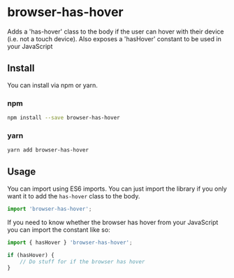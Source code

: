 # browser-has-hover
Adds a 'has-hover' class to the body if the user can hover with their device (i.e. not a touch device). Also exposes a 'hasHover' constant to be used in your JavaScript

## Install
You can install via npm or yarn.

### npm
```bash
npm install --save browser-has-hover
```

### yarn
```bash
yarn add browser-has-hover
```

## Usage

You can import using ES6 imports. You can just import the library if you only want it to add the `has-hover` class to the body.
```javascript
import 'browser-has-hover';
```

If you need to know whether the browser has hover from your JavaScript you can import the constant like so:
```javascript
import { hasHover } 'browser-has-hover';

if (hasHover) {
	// Do stuff for if the browser has hover
}
```
